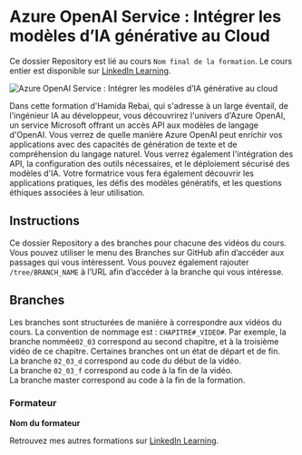# Azure OpenAI Service : Intégrer les modèles d’IA générative au Cloud	

Ce dossier Repository est lié au cours `Nom final de la formation`. Le cours entier est disponible sur [LinkedIn Learning][lil-course-url].

![Azure OpenAI Service : Intégrer les modèles d’IA générative au cloud	][lil-thumbnail-url] 

Dans cette formation d'Hamida Rebai, qui s'adresse à un large éventail, de l'ingénieur IA au développeur, vous découvrirez l'univers d'Azure OpenAI, un service Microsoft offrant un accès API aux modèles de langage d'OpenAI. Vous verrez de quelle manière Azure OpenAI peut enrichir vos applications avec des capacités de génération de texte et de compréhension du langage naturel. Vous verrez également l'intégration des API, la configuration des outils nécessaires, et le déploiement sécurisé des modèles d'IA. Votre formatrice vous fera également découvrir les applications pratiques, les défis des modèles génératifs, et les questions éthiques associées à leur utilisation.

## Instructions

Ce dossier Repository a des branches pour chacune des vidéos du cours. Vous pouvez utiliser le menu des Branches sur GitHub afin d’accéder aux passages qui vous intéressent. Vous pouvez également rajouter `/tree/BRANCH_NAME` à l’URL afin d’accéder à la branche qui vous intéresse. 

## Branches

Les branches sont structurées de manière à correspondre aux vidéos du cours. La convention de nommage est : `CHAPITRE#_VIDEO#`. Par exemple, la branche nommée`02_03` correspond au second chapitre, et à la troisième vidéo de ce chapitre. Certaines branches ont un état de départ et de fin.  
La branche `02_03_d` correspond au code du début de la vidéo.  
La branche `02_03_f` correspond au code à la fin de la vidéo.  
La branche master correspond au code à la fin de la formation. 

### Formateur

**Nom du formateur** 

 Retrouvez mes autres formations sur [LinkedIn Learning][lil-URL-trainer].

[0]: # (Replace these placeholder URLs with actual course URLs)
[lil-course-url]: https://www.linkedin.com/learning/azure-openai-service-integrer-les-modeles-d-ia-generative-au-cloud
[lil-thumbnail-url]: https://media.licdn.com/dms/image/v2/D4D0DAQFbvgrrPFj6vQ/learning-public-crop_675_1200/learning-public-crop_675_1200/0/1728298825859?e=2147483647&v=beta&t=bmVCWcJu1Ff7GSVJB7gwosqyGcT8lVmbQokeBC7rvXs
[lil-URL-trainer]: https://www.linkedin.com/learning/instructors/hamida-rebai

[1]: # (End of FR-Instruction ###############################################################################################)
